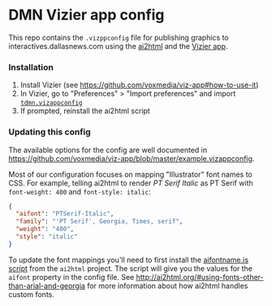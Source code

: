 # DMN Vizier app config

This repo contains the `.vizppconfig` file for publishing graphics to interactives.dallasnews.com using the [ai2html](http://ai2html.org/) and the [Vizier app](https://github.com/voxmedia/viz-app).

### Installation

1. Install Vizier (see https://github.com/voxmedia/viz-app#how-to-use-it)
2. In Vizier, go to "Preferences" > "Import preferences" and import [`tdmn.vizappconfig`](tdmn.vizappconfig)
3. If prompted, reinstall the ai2html script

### Updating this config

The available options for the config are well documented in https://github.com/voxmedia/viz-app/blob/master/example.vizappconfig.

Most of our configuration focuses on mapping "Illustrator" font names to CSS. For example, telling ai2html to render _PT Serif Italic_ as PT Serif with `font-weight: 400` and `font-style: italic`:

```json
{
  "aifont": "PTSerif-Italic",
  "family": "'PT Serif', Georgia, Times, serif",
  "weight": "400",
  "style": "italic"
}
```

To update the font mappings you'll need to first install the [aifontname.js script](https://github.com/newsdev/ai2html/tree/master/utilities) from the `ai2html` project. The script will give you the values for the `aifont` property in the config file. See http://ai2html.org/#using-fonts-other-than-arial-and-georgia for more information about how ai2html handles custom fonts.
